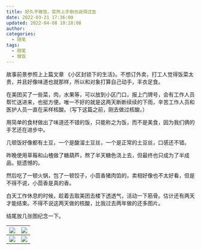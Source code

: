 ```yaml
---
title: 好久不做饭，突然上手倒也说得过去
date: 2022-03-21 17:36:00
updated: 2022-04-08 10:28:08
author: 
categories: 
  - 随笔
tags: 
  - 随笔
  - 做饭
---
```




故事前景参照上上篇文章 《小区封锁下的生活》。不想订外卖，打工人觉得饭菜太贵，并且好像味道也就那样，所以和对象打算自己动手，丰衣足食。

<!-- more -->

在美团买了一些菜，肉，水果等，可以放到小区门口，报上门牌号，会有工作人员帮忙送进来，也挺方便。唯一不好的就是这两天断断续续的下雨，辛苦工作人员和医护人员一直在采样核酸。（写下这篇之前，刚去做过核酸。）

用简单的食材做出了味道还不错的饭，只能称之为饭，而不是美食，因为我们俩的手艺还在进步中。

几顿饭好像都有土豆，一个是酸溜土豆丝，一个是正常的土豆丝，口感还不错。

昨晚使用草莓和山楂做了糖葫芦，熬了半天糖色浇上去，但最终也只成为了半成品，挺遗憾的。

然后吃了一顿火锅，包了一顿饺子，小茴香猪肉馅的，卖相好像也不太好看，但是不得不说，小茴香是真的香。

白天工作休息的时候，趁着去取美团去楼下透透气，活动一下筋骨。估计还有两天才能结束。不得不说这两天做的核酸，比我过去两年做的还多图片。

结尾放几张图纪念一下。

|![](https://img.zburu.com/i/2022/03/22/51b994dfc21069ad8da0db2ed852dc7f.png)|![](https://img.zburu.com/i/2022/03/22/d7958a8dfc0d37fa7ac909fbeacb14e2.png)|
|---|---|
|![](https://img.zburu.com/i/2022/03/22/e5acc14667b06502d48c8371664d8105.png)|![](https://img.zburu.com/i/2022/03/22/d6ab67df9e558c05cc6bda64c696756e.png)|






